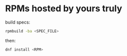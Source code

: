 # RPMs hosted by yours truly

build specs:

```bash
rpmbuild -ba <SPEC_FILE>
```

then:

```bash
dnf install <RPM>
```
